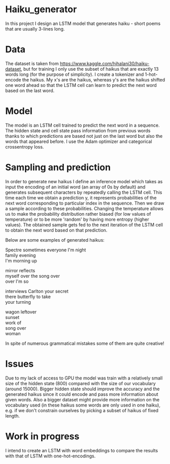 # Haiku_generator

In this project I design an LSTM model that generates haiku - short poems that are usually 3-lines long. 

# Data
The dataset is taken from https://www.kaggle.com/hjhalani30/haiku-dataset, but for training I only use the subset of haikus that are exactly 13 words long (for the purpose of simplicity). I create a tokenizer and 1-hot-encode the haikus. My x's are the haikus, whereas y's are the haikus shifted one word ahead so that the LSTM cell can learn to predict the next word based on the last word. 

# Model
The model is an LSTM cell trained to predict the next word in a sequence. The hidden state and cell state pass information from previous words thanks to which predictions are based not just on the last word but also the words that appeared before. I use the Adam optimizer and categorical crossentropy loss. 


# Sampling and prediction
In order to generate new haikus I define an inference model which takes as input the encoding of an initial word (an array of 0s by default) and generates subsequent characters by repeatedly calling the LSTM cell. This time each time we obtain a prediction y, it represents probabilities of the next word corresponding to particular index in the sequence. Then we draw a sample according to these probabilities. Changing the temperature allows us to make the probability distribution rather biased (for low values of temperature) or to be more 'random' by having more entropy (higher values). The obtained sample gets fed to the next iteration of the LSTM cell to obtain the next word based on that prediction.

Below are some examples of generated haikus: <br/>

Spectre sometimes everyone I'm night <br/>
family evening <br/>
I'm morning up <br/>


mirror reflects <br/>
myself over the song over <br/>
over I'm so <br/>

interviews Carlton your secret <br/>
there butterfly to take <br/>
your turning <br/>

wagon leftover <br/>
sunset <br/>
work of <br/>
song over <br/>
woman <br/>

In spite of numerous grammatical mistakes some of them are quite creative!


# Issues
Due to my lack of access to GPU the model was train with a relatively small size of the hidden state (800) compared with the size of our vocabulary (around 15000). Bigger hidden state should improve the accuracy and the generated haikus since it could encode and pass more information about given words. Also a bigger dataset might provide more information on the vocabulary used (in these haikus some words are only used in one haiku), e.g. if we don't constrain ourselves by picking a subset of haikus of fixed length. 

# Work in progress
I intend to create an LSTM with word embeddings to compare the results with that of LSTM with one-hot-encodings.
